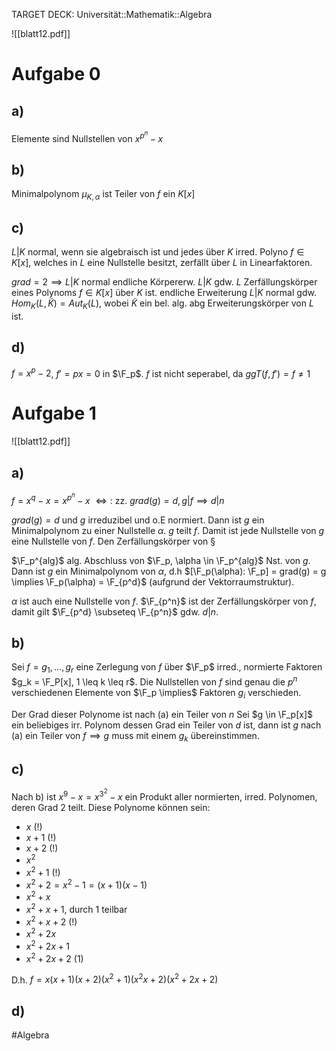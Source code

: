 TARGET DECK: Universität::Mathematik::Algebra

$\newcommand{\Q}{\mathbb Q}$
$\newcommand{\R}{\mathbb R}$
$\newcommand{\C}{\mathbb C}$
$\newcommand{\F}{\mathbb F}$
$\newcommand{\Z}{\mathbb Z}$


![[blatt12.pdf]]

# Aufgabe 0
## a)
Elemente sind Nullstellen von $x^{p^n}-x$

## b)
Minimalpolynom $\mu_{K,\alpha}$ ist Teiler von $f$ ein $K[x]$

## c)
$L|K$ normal, wenn sie algebraisch ist und jedes über $K$ irred. Polyno $f \in K[x]$, welches in $L$ eine Nullstelle besitzt, zerfällt über $L$ in Linearfaktoren.

$grad=2 \implies L|K$ normal
endliche Körpererw. $L|K$ gdw. $L$ Zerfällungskörper eines Polynoms $f \in K[x]$ über $K$ ist.
endliche Erweiterung $L|K$ normal gdw. $Hom_K(L, \tilde K) = Aut_K(L)$, wobei $\tilde K$ ein bel. alg. abg Erweiterungskörper von $L$ ist.

## d)
$f = x^p - 2$, $f' = px = 0$ in $\F_p$.
$f$ ist nicht seperabel, da $ggT(f, f') = f \neq 1$

# Aufgabe 1
![[blatt12.pdf]]

## a)
$f = x^q-x = x^{p^n}-x$
$\iff:$ zz. $grad(g) = d, g|f \implies d|n$

$grad(g) = d$ und $g$ irreduzibel und o.E normiert. Dann ist $g$ ein Minimalpolynom zu einer Nullstelle $\alpha$. 
$g$ teilt $f$. Damit ist jede Nullstelle von $g$ eine Nullstelle von $f$.
Den Zerfällungskörper von $§$ 

$\F_p^{alg}$ alg. Abschluss von $\F_p, \alpha \in \F_p^{alg}$ Nst. von $g$.
Dann ist $g$ ein Minimalpolynom von $\alpha$, d.h $[\F_p(\alpha): \F_p] = grad(g) = g \implies \F_p(\alpha) = \F_{p^d}$ (aufgrund der Vektorraumstruktur).

$\alpha$ ist auch eine Nullstelle von $f$. $\F_{p^n}$ ist der Zerfällungskörper von $f$, damit gilt $\F_{p^d} \subseteq \F_{p^n}$ gdw. $d|n$.

## b)
Sei $f = g_1, ..., g_r$ eine Zerlegung von $f$ über $\F_p$ irred., normierte Faktoren $g_k = \F_P[x], 1 \leq k \leq r$. Die Nullstellen von $f$ sind genau die $p^n$ verschiedenen Elemente von $\F_p \implies$ Faktoren $g_i$ verschieden.

Der Grad dieser Polynome ist nach (a) ein Teiler von $n$
Sei $g \in \F_p[x]$ ein beliebiges irr. Polynom dessen Grad ein Teiler von $d$ ist, dann ist $g$ nach (a) ein Teiler von $f \implies g$ muss mit einem $g_k$ übereinstimmen.

## c)
Nach b) ist $x^9 -x = x^{3^2}-x$ ein Produkt aller normierten, irred. Polynomen, deren Grad 2 teilt.
Diese Polynome können sein:
- $x$ (!)
- $x+1$ (!)
- $x+2$ (!)
- $x^2$
- $x^2+1$ (!)
- $x^2+2 = x^2-1 = (x+1)(x-1)$
- $x^2+x$
- $x^2+x+1$, durch 1 teilbar
- $x^2+x+2$ (!)
- $x^2+2x$ 
- $x^2+2x+1$
- $x^2+2x+2$ (1)

D.h.
$f = x(x+1)(x+2)(x^2+1)(x^2x+2)(x^2+2x+2)$

## d)


#Algebra 


